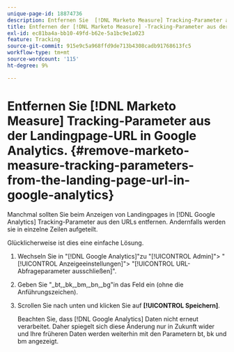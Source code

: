 ```yaml
---
unique-page-id: 18874736
description: Entfernen Sie  [!DNL Marketo Measure] Tracking-Parameter aus der Landingpage-URL in Google Analytics - [!DNL Marketo Measure]
title: Entfernen der [!DNL Marketo Measure] -Tracking-Parameter aus der Landingpage-URL in Google Analytics
exl-id: ec81ba4a-bb10-49fd-b62e-5a1bc9e1a023
feature: Tracking
source-git-commit: 915e9c5a968ffd9de713b4308cadb91768613fc5
workflow-type: tm+mt
source-wordcount: '115'
ht-degree: 9%

---
```


# Entfernen Sie [!DNL Marketo Measure] Tracking-Parameter aus der Landingpage-URL in Google Analytics. {#remove-marketo-measure-tracking-parameters-from-the-landing-page-url-in-google-analytics}

Manchmal sollten Sie beim Anzeigen von Landingpages in [!DNL Google Analytics] Tracking-Parameter aus den URLs entfernen. Andernfalls werden sie in einzelne Zeilen aufgeteilt.

Glücklicherweise ist dies eine einfache Lösung.

1. Wechseln Sie in &quot;[!DNL Google Analytics]&quot;zu &quot;[!UICONTROL Admin]&quot;> &quot;[!UICONTROL Anzeigeeinstellungen]&quot;> &quot;[!UICONTROL URL-Abfrageparameter ausschließen]&quot;.
1. Geben Sie &quot;_bt,_bk,_bm,_bn,_bg&quot;in das Feld ein (ohne die Anführungszeichen).
1. Scrollen Sie nach unten und klicken Sie auf **[!UICONTROL Speichern]**.

   Beachten Sie, dass [!DNL Google Analytics] Daten nicht erneut verarbeitet. Daher spiegelt sich diese Änderung nur in Zukunft wider und Ihre früheren Daten werden weiterhin mit den Parametern bt, bk und bm angezeigt.
